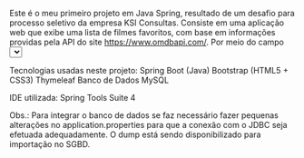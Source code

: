 Este é o meu primeiro projeto em Java Spring, resultado de um desafio para processo seletivo da empresa KSI Consultas. Consiste em uma aplicação web que exibe uma lista de filmes favoritos, com base em informações providas pela API do site https://www.omdbapi.com/. Por meio do campo <select>, seleciona-se o filme pelo título, a API é consumida e retorna algumas informações, como o título original do filme, o ano de lançamento e o nome do diretor, dados estes exibidos em uma tabela.

Tecnologias usadas neste projeto:
	Spring Boot (Java)
	Bootstrap (HTML5 + CSS3)
	Thymeleaf
	Banco de Dados MySQL
	
IDE utilizada:
	Spring Tools Suite 4

Obs.: Para integrar o banco de dados se faz necessário fazer pequenas alterações no application.properties para que a conexão com o JDBC seja efetuada adequadamente. 
O dump está sendo disponibilizado para importação no SGBD.